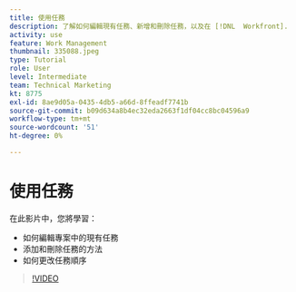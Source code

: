 ```yaml
---
title: 使用任務
description: 了解如何編輯現有任務、新增和刪除任務，以及在 [!DNL  Workfront].
activity: use
feature: Work Management
thumbnail: 335088.jpeg
type: Tutorial
role: User
level: Intermediate
team: Technical Marketing
kt: 8775
exl-id: 8ae9d05a-0435-4db5-a66d-8ffeadf7741b
source-git-commit: b09d634a8b4ec32eda2663f1df04cc8bc04596a9
workflow-type: tm+mt
source-wordcount: '51'
ht-degree: 0%

---
```


# 使用任務

在此影片中，您將學習：

* 如何編輯專案中的現有任務
* 添加和刪除任務的方法
* 如何更改任務順序

>[!VIDEO](https://video.tv.adobe.com/v/335088/?quality=12)
